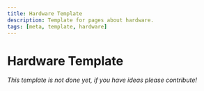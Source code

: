 ```yaml
---
title: Hardware Template
description: Template for pages about hardware.
tags: [meta, template, hardware]
---
```


# Hardware Template

*This template is not done yet, if you have ideas please contribute!*